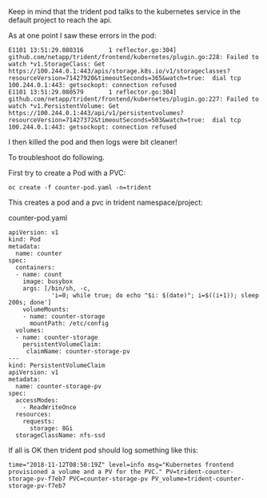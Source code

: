 Keep in mind that the trident pod talks to the kubernetes service in the default project to reach the api.

As at one point I saw these errors in the pod:

```
E1101 13:51:29.080316       1 reflector.go:304] github.com/netapp/trident/frontend/kubernetes/plugin.go:228: Failed to watch *v1.StorageClass: Get https://100.244.0.1:443/apis/storage.k8s.io/v1/storageclasses?resourceVersion=71427920&timeoutSeconds=365&watch=true:  dial tcp 100.244.0.1:443: getsockopt: connection refused
E1101 13:51:29.080579       1 reflector.go:304] github.com/netapp/trident/frontend/kubernetes/plugin.go:227: Failed to watch *v1.PersistentVolume: Get https://100.244.0.1:443/api/v1/persistentvolumes?resourceVersion=71427372&timeoutSeconds=503&watch=true:  dial tcp 100.244.0.1:443: getsockopt: connection refused
```

I then killed the pod and then logs were bit cleaner!

To troubleshoot do following.

First try to create a Pod with a PVC:

```
oc create -f counter-pod.yaml -n=trident
```

This creates a pod and a pvc in trident namespace/project:

counter-pod.yaml

```
apiVersion: v1
kind: Pod
metadata:
  name: counter
spec:
  containers:
  - name: count
    image: busybox
    args: [/bin/sh, -c,
            'i=0; while true; do echo "$i: $(date)"; i=$((i+1)); sleep 200s; done']
    volumeMounts:
    - name: counter-storage
      mountPath: /etc/config
  volumes:
  - name: counter-storage
    persistentVolumeClaim:
     claimName: counter-storage-pv
---
kind: PersistentVolumeClaim
apiVersion: v1
metadata:
  name: counter-storage-pv
spec:
  accessModes:
    - ReadWriteOnce
  resources:
    requests:
      storage: 8Gi
  storageClassName: nfs-ssd
```

If all is OK then trident pod should log something like this:

```
time="2018-11-12T08:50:19Z" level=info msg="Kubernetes frontend provisioned a volume and a PV for the PVC." PV=trident-counter-storage-pv-f7eb7 PVC=counter-storage-pv PV_volume=trident-counter-storage-pv-f7eb7 
```
